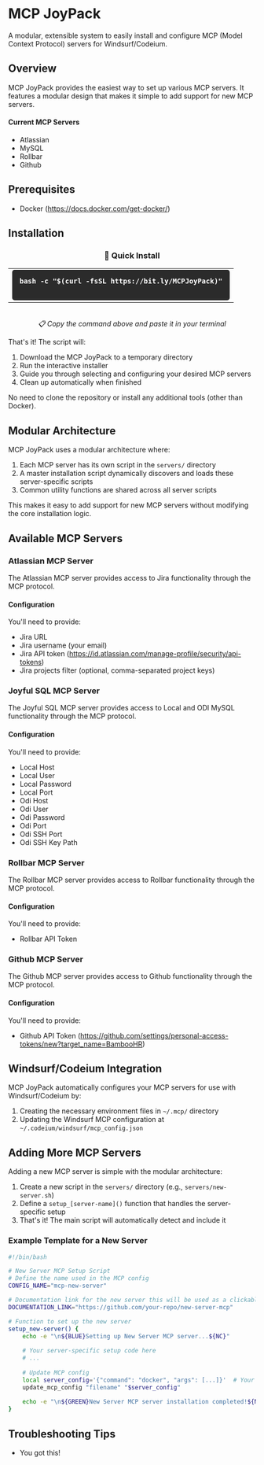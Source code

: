 # MCP JoyPack

A modular, extensible system to easily install and configure MCP (Model Context Protocol) servers for Windsurf/Codeium.

## Overview

MCP JoyPack provides the easiest way to set up various MCP servers. It features a modular design that makes it simple to add support for new MCP servers.

#### Current MCP Servers

- Atlassian
- MySQL
- Rollbar
- Github

## Prerequisites

- Docker (https://docs.docker.com/get-docker/)

## Installation

<div align="center">

### 🚀 Quick Install

<table align="center">
  <tr>
    <td>
      <kbd>
      <pre style="margin:0;padding:15px;display:inline-block;background:#2b2b2b;color:#fff;border-radius:5px;font-size:14px;font-weight:bold;">
bash -c "$(curl -fsSL https://bit.ly/MCPJoyPack)"
      </pre>
      </kbd>
    </td>
  </tr>
</table>

<br>
<i>📋 Copy the command above and paste it in your terminal</i>

</div>

That's it! The script will:
1. Download the MCP JoyPack to a temporary directory
2. Run the interactive installer
3. Guide you through selecting and configuring your desired MCP servers
4. Clean up automatically when finished

No need to clone the repository or install any additional tools (other than Docker).

## Modular Architecture

MCP JoyPack uses a modular architecture where:

1. Each MCP server has its own script in the `servers/` directory
2. A master installation script dynamically discovers and loads these server-specific scripts
3. Common utility functions are shared across all server scripts

This makes it easy to add support for new MCP servers without modifying the core installation logic.

## Available MCP Servers

### Atlassian MCP Server

The Atlassian MCP server provides access to Jira functionality through the MCP protocol.

#### Configuration

You'll need to provide:
- Jira URL
- Jira username (your email)
- Jira API token (https://id.atlassian.com/manage-profile/security/api-tokens)
- Jira projects filter (optional, comma-separated project keys)

### Joyful SQL MCP Server

The Joyful SQL MCP server provides access to Local and ODI MySQL functionality through the MCP protocol.

#### Configuration

You'll need to provide:
- Local Host
- Local User
- Local Password
- Local Port
- Odi Host
- Odi User
- Odi Password
- Odi Port
- Odi SSH Port
- Odi SSH Key Path

### Rollbar MCP Server

The Rollbar MCP server provides access to Rollbar functionality through the MCP protocol.

#### Configuration

You'll need to provide:
- Rollbar API Token

### Github MCP Server

The Github MCP server provides access to Github functionality through the MCP protocol.

#### Configuration

You'll need to provide:
- Github API Token (https://github.com/settings/personal-access-tokens/new?target_name=BambooHR)

## Windsurf/Codeium Integration

MCP JoyPack automatically configures your MCP servers for use with Windsurf/Codeium by:

1. Creating the necessary environment files in `~/.mcp/` directory
2. Updating the Windsurf MCP configuration at `~/.codeium/windsurf/mcp_config.json`

## Adding More MCP Servers

Adding a new MCP server is simple with the modular architecture:

1. Create a new script in the `servers/` directory (e.g., `servers/new-server.sh`)
2. Define a `setup_[server-name]()` function that handles the server-specific setup
3. That's it! The main script will automatically detect and include it

### Example Template for a New Server

```bash
#!/bin/bash

# New Server MCP Setup Script
# Define the name used in the MCP config
CONFIG_NAME="mcp-new-server"

# Documentation link for the new server this will be used as a clickable link in the installer
DOCUMENTATION_LINK="https://github.com/your-repo/new-server-mcp"

# Function to set up the new server
setup_new-server() {
    echo -e "\n${BLUE}Setting up New Server MCP server...${NC}"
    
    # Your server-specific setup code here
    # ...
    
    # Update MCP config
    local server_config='{"command": "docker", "args": [...]}'  # Your server config
    update_mcp_config "filename" "$server_config"
    
    echo -e "\n${GREEN}New Server MCP server installation completed!${NC}"
}
```

## Troubleshooting Tips

- You got this!
